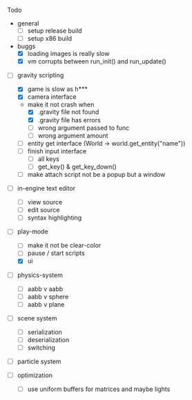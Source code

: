 Todo

- general
  - [ ] setup release build
  - [ ] setup x86 build
- buggs
  - [x] loading images is really slow
  - [x] vm corrupts between run_init() and run_update()
  
- [ ] gravity scripting
  - [x] game is slow as h***
  - [x] camera interface
  - make it not crash when
    - [x] .gravity file not found
    - [x] .gravity file has errors
    - [ ] wrong argument passed to func
    - [ ] wrong argument amount
  - [ ] entity get interface (World -> world.get_entity("name"))
  - [ ] finish input interface
    - [ ] all keys
    - [ ] get_key() & get_key_down()
  - [ ] make attach script not be a popup but a window
  
- [ ] in-engine text editor
  - [ ] view source
  - [ ] edit source
  - [ ] syntax highlighting
  
- [ ] play-mode
  - [ ] make it not be clear-color
  - [ ] pause / start scripts
  - [x] ui
- [ ] physics-system

  - [ ] aabb v aabb
  - [ ] aabb v sphere
  - [ ] aabb v plane
- [ ] scene system

  - [ ] serialization
  - [ ] deserialization
  - [ ] switching
- [ ] particle system
- [ ] optimization
  - [ ] use uniform buffers for matrices and maybe lights
